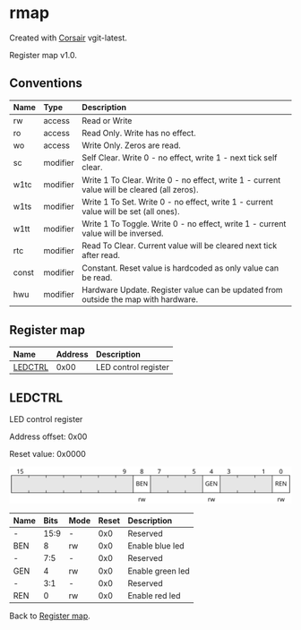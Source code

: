 # rmap

Created with [Corsair](https://github.com/esynr3z/corsair) vgit-latest.

Register map v1.0.

## Conventions

| Name  | Type     | Description |
| :---  | :---     | :---        |
| rw    | access   | Read or Write |
| ro    | access   | Read Only. Write has no effect. |
| wo    | access   | Write Only. Zeros are read. |
| sc    | modifier | Self Clear. Write 0 - no effect, write 1 - next tick self clear. |
| w1tc  | modifier | Write 1 To Clear. Write 0 - no effect, write 1 - current value will be cleared (all zeros). |
| w1ts  | modifier | Write 1 To Set. Write 0 - no effect, write 1 - current value will be set (all ones). |
| w1tt  | modifier | Write 1 To Toggle. Write 0 - no effect, write 1 - current value will be inversed. |
| rtc   | modifier | Read To Clear. Current value will be cleared next tick after read. |
| const | modifier | Constant. Reset value is hardcoded as only value can be read. |
| hwu   | modifier | Hardware Update. Register value can be updated from outside the map with hardware. |

## Register map

| Name                     | Address    | Description |
| :---                     | :---       | :---        |
| [LEDCTRL](#ledctrl)      | 0x00       | LED control register | |

## LEDCTRL

LED control register

Address offset: 0x00

Reset value: 0x0000

![](rmap_img/ledctrl.svg)

| Name             | Bits   | Mode            | Reset      | Description |
| :---             | :---   | :---            | :---       | :---        |
| -                | 15:9   | -               | 0x0        | Reserved |
| BEN              | 8      | rw              | 0x0        | Enable blue led |
| -                | 7:5    | -               | 0x0        | Reserved |
| GEN              | 4      | rw              | 0x0        | Enable green led |
| -                | 3:1    | -               | 0x0        | Reserved |
| REN              | 0      | rw              | 0x0        | Enable red led |

Back to [Register map](#register-map).
